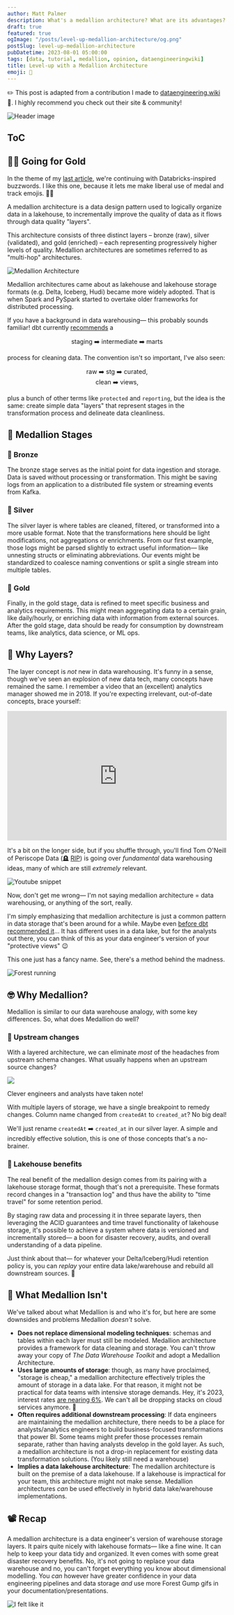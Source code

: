 ```yaml
---
author: Matt Palmer
description: What's a medallion architecture? What are its advantages? Where does it fall short? How can you use it to become a data superstar? 🤩
draft: true
featured: true
ogImage: "/posts/level-up-medallion-architecture/og.png"
postSlug: level-up-medallion-architecture
pubDatetime: 2023-08-01 05:00:00
tags: [data, tutorial, medallion, opinion, dataengineeringwiki]
title: Level-up with a Medallion Architecture
emoji: 🥇
---
```


<style>
/* 16:9 Aspect Ratio (divide 9 by 16 = 0.5625) */
.container {
  position: relative;
  overflow: hidden;
  width: 100%;
  padding-top: 56.25%;
}

/* Then style the iframe to fit in the container div with full height and width */
.responsive-iframe {
  position: absolute;
  top: 0;
  left: 0;
  bottom: 0;
  right: 0;
  width: 100%;
  height: 100%;
  display: block;
}

img {
    width: 45%;
    height: auto;
    aspect-ratio: attr(width) / attr(height);
}
</style>

✏️ This post is adapted from a contribution I made to [dataengineering.wiki](https://dataengineering.wiki/Concepts/Medallion+Architecture) 💜. I highly recommend you check out their site & community!

<style>
  img {
    width: auto;
    max-height: 400px;
    aspect-ratio: attr(width) / attr(height);
  }
</style>

![Header image](/posts/level-up-medallion-architecture/header.png)

## ToC

## 🏃‍♂️ Going for Gold

In the theme of my [last article](/posts/what-is-delta), we're continuing with Databricks-inspired buzzwords. I like this one, because it lets me make liberal use of medal and track emojis. 🤷‍♂️

A medallion architecture is a data design pattern used to logically organize data in a lakehouse, to incrementally improve the quality of data as it flows through data quality "layers".

This architecture consists of three distinct layers – bronze (raw), silver (validated), and gold (enriched) – each representing progressively higher levels of quality. Medallion architectures are sometimes referred to as "multi-hop" architectures.

![Medallion Architecture](/posts/level-up-medallion-architecture/architecture.png)

Medallion architectures came about as lakehouse and lakehouse storage formats (e.g. Delta, Iceberg, Hudi) became more widely adopted. That is when Spark and PySpark started to overtake older frameworks for distributed processing.

If you have a background in data warehousing— this probably sounds familiar! dbt currently [recommends](https://docs.getdbt.com/guides/best-practices/how-we-structure/1-guide-overview) a

<p style="text-align: center;">
staging ➡️ intermediate ➡️ marts
</p>

process for cleaning data. The convention isn't so important, I've also seen:

<p style="text-align: center;">
raw ➡️ stg ➡️ curated,<br>
clean ➡️ views,
</p>

plus a bunch of other terms like `protected` and `reporting`, but the idea is the same: create simple data "layers" that represent stages in the transformation process and delineate data cleanliness.

## 🚉 Medallion Stages

### 🥉 Bronze

The bronze stage serves as the initial point for data ingestion and storage. Data is saved without processing or transformation. This might be saving logs from an application to a distributed file system or streaming events from Kafka.

### 🥈 Silver

The silver layer is where tables are cleaned, filtered, or transformed into a more usable format. Note that the transformations here should be light modifications, not aggregations or enrichments. From our first example, those logs might be parsed slightly to extract useful information— like unnesting structs or eliminating abbreviations. Our events might be standardized to coalesce naming conventions or split a single stream into multiple tables.

### 🥇 Gold

Finally, in the gold stage, data is refined to meet specific business and analytics requirements. This might mean aggregating data to a certain grain, like daily/hourly, or enriching data with information from external sources. After the gold stage, data should be ready for consumption by downstream teams, like analytics, data science, or ML ops.

## 🧐 Why Layers?

The layer concept is _not_ new in data warehousing. It's funny in a sense, though we've seen an explosion of new data tech, many concepts have remained the same. I remember a video that an (excellent) analytics manager showed me in 2018. If you're expecting irrelevant, out-of-date concepts, brace yourself:

<div class="container">
<p style="text-align: center;">
<iframe class="responsive-iframe" src="https://www.youtube.com/embed/D5hpjlYHEGw" title="YouTube video player" frameborder="0" allow="accelerometer; autoplay; clipboard-write; encrypted-media; gyroscope; picture-in-picture; web-share" allowfullscreen></iframe>
</p>
</div>

It's a bit on the longer side, but if you shuffle through, you'll find Tom O'Neill of Periscope Data (🪦 [RIP](https://techcrunch.com/2019/05/14/sisense-acquires-periscope-data-to-build-integrated-data-science-and-analytics-solution/)) is going over _fundamental_ data warehousing ideas, many of which are still _extremely_ relevant.

![Youtube snippet](/posts/level-up-medallion-architecture/periscope.png)

Now, don't get me wrong— I'm not saying medallion architecture = data warehousing, or anything of the sort, really.

I'm simply emphasizing that medallion architecture is just a common pattern in data storage that's been around for a while. Maybe even [before dbt recommended it](https://discourse.getdbt.com/t/how-we-used-to-structure-our-dbt-projects/355)... It has different uses in a data lake, but for the analysts out there, you can think of this as your data engineer's version of your "protective views" 😉

This one just has a fancy name. See, there's a method behind the madness.

![Forest running](/posts/level-up-medallion-architecture/run-forest-run.gif)

## 🤓 Why Medallion?

Medallion is similar to our data warehouse analogy, with some key differences. So, what does Medallion do well?

### 🔄 Upstream changes

With a layered architecture, we can eliminate _most_ of the headaches from upstream schema changes. What usually happens when an upstream source changes?

<img src='/posts/level-up-medallion-architecture/sponge-fire.png'>

Clever engineers and analysts have taken note!

With multiple layers of storage, we have a single breakpoint to remedy changes. Column name changed from `createdAt` to `created_at`? No big deal!

We'll just rename `createdAt` ➡️ `created_at` in our silver layer. A simple and incredibly effective solution, this is one of those concepts that's a no-brainer.

### 🚤 Lakehouse benefits

The real benefit of the medallion design comes from its pairing with a lakehouse storage format, though that's not a prerequisite. These formats record changes in a "transaction log" and thus have the ability to "time travel" for some retention period.

By staging raw data and processing it in three separate layers, then leveraging the ACID guarantees and time travel functionality of lakehouse storage, it's possible to achieve a system where data is versioned and incrementally stored— a boon for disaster recovery, audits, and overall understanding of a data pipeline.

Just think about that— for whatever your Delta/Iceberg/Hudi retention policy is, you can _replay_ your entire data lake/warehouse and rebuild all downstream sources. 🤯

## 🙈 What Medallion Isn't

We've talked about what Medallion is and who it's for, but here are some downsides and problems Medallion _doesn't_ solve.

- **Does not replace dimensional modeling techniques**: schemas and tables within each layer must still be modeled. Medallion architecture provides a framework for data cleaning and storage. You can't throw away your copy of _The Data Warehouse Toolkit_ and adopt a Medallion Architecture.
- **Uses large amounts of storage**: though, as many have proclaimed, "storage is cheap," a medallion architecture effectively triples the amount of storage in a data lake. For that reason, it might not be practical for data teams with intensive storage demands. Hey, it's 2023, interest rates [are nearing 6%](https://web.archive.org/web/20230728034854/https://www.newyorkfed.org/markets/reference-rates/effr). We can't all be dropping stacks on cloud services anymore. 🤑
- **Often requires additional downstream processing**: If data engineers are maintaining the medallion architecture, there needs to be a place for analysts/analytics engineers to build business-focused transformations that power BI. Some teams might prefer those processes remain separate, rather than having analysts develop in the gold layer. As such, a medallion architecture is not a drop-in replacement for existing data transformation solutions. (You likely still need a warehouse)
- **Implies a data lakehouse architecture**: The medallion architecture is built on the premise of a data lakehouse. If a lakehouse is impractical for your team, this architecture might not make sense. Medallion architectures _can_ be used effectively in hybrid data lake/warehouse implementations.

## 📽️ Recap

A medallion architecture is a data engineer's version of warehouse storage layers. It pairs quite nicely with lakehouse formats— like a fine wine. It can help to keep your data tidy and organized. It even comes with some great disaster recovery benefits. No, it's not going to replace your data warehouse and no, you can't forget everything you know about dimensional modelling. You _can_ however have greater confidence in your data engineering pipelines and data storage _and_ use more Forest Gump gifs in your documentation/presentations.

![I felt like it](/posts/level-up-medallion-architecture/keep-running.gif)
